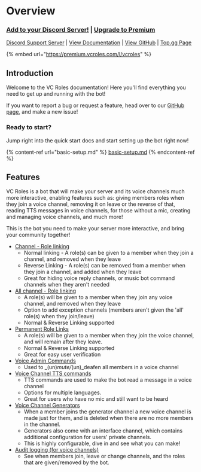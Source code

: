 # Overview

### [Add to your Discord Server!](https://discord.com/api/oauth2/authorize?client\_id=775025797034541107\&permissions=300944400\&scope=bot%20applications.commands) | [Upgrade to Premium](https://cde90.gumroad.com/l/vcroles)

[Discord Support Server](https://discord.com/invite/yHU6qcgNPy) | [View Documentation](https://www.vcroles.com/) | [View GitHub](https://github.com/CDESamBotDev/VCRoles) | [Top.gg Page](https://top.gg/bot/775025797034541107)

{% embed url="https://premium.vcroles.com/l/vcroles" %}

## Introduction

Welcome to the VC Roles documentation! Here you'll find everything you need to get up and running with the bot!

If you want to report a bug or request a feature, head over to our [GitHub page](https://github.com/CDE90/VCRoles), and make a new issue!

### Ready to start?

Jump right into the quick start docs and start setting up the bot right now!

{% content-ref url="basic-setup.md" %}
[basic-setup.md](basic-setup.md)
{% endcontent-ref %}

## Features

VC Roles is a bot that will make your server and its voice channels much more interactive, enabling features such as: giving members roles when they join a voice channel, removing it on leave or the reverse of that, reading TTS messages in voice channels, for those without a mic, creating and managing voice channels, and much more!&#x20;

This is the bot you need to make your server more interactive, and bring your community together!

* [Channel - Role linking](commands/commands/linking-and-unlinking.md)
  * Normal linking - A role(s) can be given to a member when they join a channel, and removed when they leave
  * Reverse Linking - A role(s) can be removed from a member when they join a channel, and added when they leave
  * Great for hiding voice reply channels, or music bot command channels when they aren't needed
* [All channel - Role linking](commands/commands/all-linking.md)
  * A role(s) will be given to a member when they join any voice channel, and removed when they leave
  * Option to add exception channels (members aren't given the 'all' role(s) when they join/leave)
  * Normal & Reverse Linking supported
* [Permanent Role Links](commands/commands/permanent-linking.md)
  * A role(s) will be given to a member when they join the voice channel, and will remain after they leave.
  * Normal & Reverse Linking supported
  * Great for easy user verification
* [Voice Admin Commands](commands/commands/voice-admin-commands.md)
  * Used to _(un)_mute/_(un)_deafen all members in a voice channel
* [Voice Channel TTS commands](commands/commands/tts-commands.md)
  * TTS commands are used to make the bot read a message in a voice channel
  * Options for multiple languages.
  * Great for users who have no mic and still want to be heard
* [Voice Channel Generators](commands/commands/voice-channel-generators.md)
  * When a member joins the generator channel a new voice channel is made just for them, and is deleted when there are no more members in the channel.
  * Generators also come with an interface channel, which contains additional configuration for users' private channels.
  * This is highly configurable, dive in and see what you can make!
* [Audit logging (for voice channels)](commands/commands/audit-logging.md)
  * See when members join, leave or change channels, and the roles that are given/removed by the bot.
